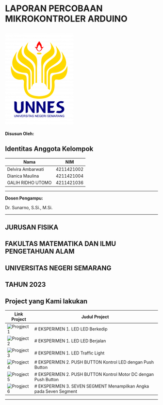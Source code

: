 # LAPORAN PERCOBAAN MIKROKONTROLER ARDUINO

![CardioNet Logo](https://github.com/4211421036/g4lihru/blob/main/Pemprogaman/Pemprogaman%20Sistem%20Instrumentasi/Logo-Transparan-Warna-1-225x300.png)
---

**Disusun Oleh:**


## Identitas Anggota Kelompok

| Nama                | NIM         |
|---------------------|-------------|
| Delvira Ambarwati   | 4211421002  |
| Dianica Maulina     | 4211421004  |
| GALIH RIDHO UTOMO   | 4211421036  |

---

**Dosen Pengampu:**

Dr. Sunarno, S.Si., M.Si.

---

## JURUSAN FISIKA
## FAKULTAS MATEMATIKA DAN ILMU PENGETAHUAN ALAM
## UNIVERSITAS NEGERI SEMARANG
## TAHUN 2023

## Project yang Kami lakukan

| Link Project        | Judul Project                                                                                                                                                                                |
|---------------------|----------------------------------------------------------------------------------------------------------------------------------------------------------------------------------------------|
| ![Progject 1](https://github.com/4211421036/g4lihru/tree/968953cc6d1172f5397f332b23afeeadc08fa98a/Pemprogaman/mikrokontroller/PraktikArduinoLED)   | # EKSPERIMEN 1. LED LED Berkedip                                            |
| ![Progject 2](https://github.com/4211421036/g4lihru/tree/968953cc6d1172f5397f332b23afeeadc08fa98a/Pemprogaman/mikrokontroller/PraktikArduinoLED1)     | # EKSPERIMEN 1. LED LED Berjalan                                         |
| ![Progject 3](https://github.com/4211421036/g4lihru/tree/968953cc6d1172f5397f332b23afeeadc08fa98a/Pemprogaman/mikrokontroller/PraktikArduinoLED2)   | # EKSPERIMEN 1. LED Traffic Light                                         | 
| ![Progject 4](https://github.com/4211421036/g4lihru/tree/968953cc6d1172f5397f332b23afeeadc08fa98a/Pemprogaman/mikrokontroller/PraktikArduinoPushButton1)   | # EKSPERIMEN 2. PUSH BUTTON Kontrol LED dengan Push Button          |
| ![Progject 5](https://github.com/4211421036/g4lihru/tree/968953cc6d1172f5397f332b23afeeadc08fa98a/Pemprogaman/mikrokontroller/PraktikMotorStepperPushButton)   | # EKSPERIMEN 2. PUSH BUTTON Kontrol Motor DC dengan Push Button |
| ![Progject 6](https://github.com/4211421036/g4lihru/tree/968953cc6d1172f5397f332b23afeeadc08fa98a/Pemprogaman/mikrokontroller/PraktikSevenSegmenDisplay)   | # EKSPERIMEN 3. SEVEN SEGMENT Menampilkan Angka pada Seven Segment  |

---
